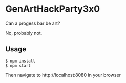 # GenArtHackParty3x0

Can a progess bar be art?

No, probably not.

## Usage

```
$ npm install
$ npm start
```

Then navigate to http://localhost:8080 in your browser
